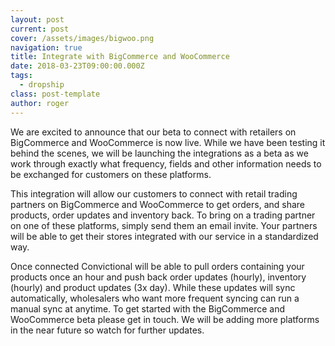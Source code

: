 ```yaml
---
layout: post
current: post
cover: /assets/images/bigwoo.png
navigation: true
title: Integrate with BigCommerce and WooCommerce
date: 2018-03-23T09:00:00.000Z
tags:
  - dropship
class: post-template
author: roger
---
```



We are excited to announce that our beta to connect with retailers on BigCommerce and WooCommerce is now live. While we have been testing it behind the scenes, we will be launching the integrations as a beta as we work through exactly what frequency, fields and other information needs to be exchanged for customers on these platforms.

This integration will allow our customers to connect with retail trading partners on BigCommerce and WooCommerce to get orders, and share products, order updates and inventory back. To bring on a trading partner on one of these platforms, simply send them an email invite. Your partners will be able to get their stores integrated with our service in a standardized way.

Once connected Convictional will be able to pull orders containing your products once an hour and push back order updates (hourly), inventory (hourly) and product updates (3x day). While these updates will sync automatically, wholesalers who want more frequent syncing can run a manual sync at anytime. To get started with the BigCommerce and WooCommerce beta please get in touch. We will be adding more platforms in the near future so watch for further updates.